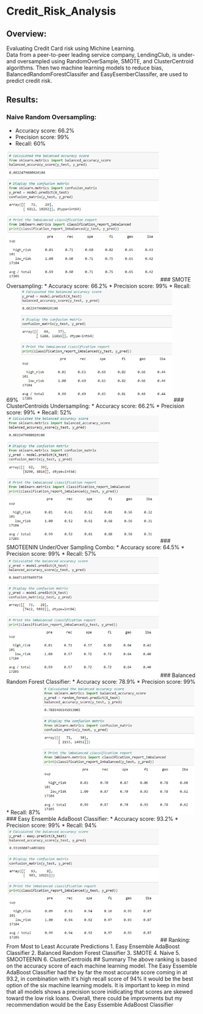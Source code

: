 # Credit_Risk_Analysis
## Overview: 
Evaluating Credit Card risk using Michine Learning.  
Data from a peer-to-peer leading service company, LendingClub, is under- and oversampled using RandomOverSample, SMOTE, and ClusterCentroid algorithms. Then two machine learning models to reduce bias, BalancedRandomForestClassifer and EasyEsemberClassifer, are used to predict credit risk. 
## Results: 
### Naive Random Oversampling: 
* Accuracy score: 66.2%
* Precision score: 99%
* Recall: 60%
<img src="Images/Naive.PNG" width="400"/>
### SMOTE Oversampling: 
* Accuracy score: 66.2%
* Precision score: 99%
* Recall: 69%
<img src="Images/SMOTE.PNG" width="400"/>
### ClusterCentroids Undersampling: 
* Accuracy score: 66.2%
* Precision score: 99%
* Recall: 52%
<img src="Images/cluster.PNG" width="400"/>
### SMOTEENIN Under/Over Sampling Combo:
* Accuracy score: 64.5%
* Precision score: 99%
* Recall: 57%
<img src="Images/combo.PNG" width="400"/>
### Balanced Random Forest Classifier:
* Accuracy score: 78.9%
* Precision score: 99%
* Recall: 87%
<img src="Images/balanced.PNG" width="400"/>
### Easy Ensemble AdaBoost Classifier:
* Accuracy score: 93.2%
* Precision score: 99%
* Recall: 94%
<img src="Images/easy.PNG" width="400"/>
## Ranking: From Most to Least Accurate Predictions
1. Easy Ensemble AdaBoost Classifier
2. Balanced Random Forest Classifier
3. SMOTE
4. Naive
5. SMOOTEENIN
6. ClusterCentroids
## Summary
The above ranking is based on the accuracy score of each machine learning model. The Easy Essemble AdaBoost Classifier had the by far the most accurate score coming in at 93.2, in combination with it's high recall score of 94% it would be the best option of the six machine learning models. It is important to keep in mind that all models shows a precision score inidicating that scores are skewed toward the low risk loans. Overall, there could be improvments but my recommendation would be the Easy Essemble AdaBoost Classifier 
